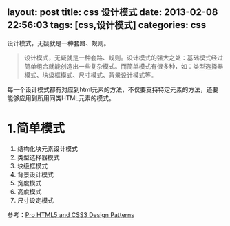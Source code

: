 layout: post
title: css 设计模式
date: 2013-02-08 22:56:03
tags: [css,设计模式]
categories: css
---

设计模式，无疑就是一种套路、规则。

<!-- more -->

> 设计模式，无疑就是一种套路、规则。设计模式的强大之处：基础模式经过简单组合就能创造出一些复杂模式。而简单模式有很多种，如：类型选择器模式、块级框模式、尺寸模式、背景设计模式等。

每一个设计模式都有对应到html元素的方法，不仅要支持特定元素的方法，还要能够应用到所用同类HTML元素的模式。

1.简单模式
===
1. 结构化块元素设计模式
2. 类型选择器模式
3. 块级框模式
4. 背景设计模式
5. 宽度模式
6. 高度模式
7. 尺寸设定模式

参考：[Pro HTML5 and CSS3 Design Patterns](http://www.apress.com/cn/)